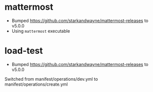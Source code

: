 
# mattermost
* Bumped https://github.com/starkandwayne/mattermost-releases to v5.0.0
* Using `mattermost` executable

# load-test
* Bumped https://github.com/starkandwayne/mattermost-releases to v5.0.0

Switched from manifest/operations/dev.yml to manifest/operations/create.yml

